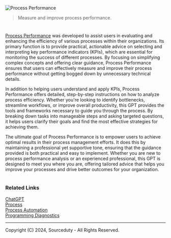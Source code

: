 ![Process Performance](https://github.com/user-attachments/assets/dc9dff99-c068-4404-b53f-8e2ffe113ed9)

> Measure and improve process performance.

#

[Process Performance](https://chatgpt.com/g/g-Gjl4o2bJ0-process-performance) was developed to assist users in evaluating and enhancing the efficiency of various processes within their organizations. Its primary function is to provide practical, actionable advice on selecting and interpreting key performance indicators (KPIs), which are essential for monitoring the success of different processes. By focusing on simplifying complex concepts and offering clear guidance, Process Performance ensures that users can effectively measure and improve their process performance without getting bogged down by unnecessary technical details.

In addition to helping users understand and apply KPIs, Process Performance offers detailed, step-by-step instructions on how to analyze process efficiency. Whether you're looking to identify bottlenecks, streamline workflows, or improve overall productivity, this GPT provides the tools and frameworks necessary to guide you through the process. By breaking down tasks into manageable steps and asking targeted questions, it helps users clarify their goals and find the most effective strategies for achieving them.

The ultimate goal of Process Performance is to empower users to achieve optimal results in their process management efforts. It does this by maintaining a professional yet supportive tone, ensuring that the guidance provided is both practical and easy to implement. Whether you are new to process performance analysis or an experienced professional, this GPT is designed to meet you where you are, offering tailored advice that helps you improve your processes and drive better outcomes for your organization.

#
### Related Links

[ChatGPT](https://github.com/sourceduty/ChatGPT)
<br>
[Process](https://github.com/sourceduty/process)
<br>
[Process Automation](https://chat.openai.com/g/g-BCcGUvggx-process-automation)
<br>
[Programming Diagnostics](https://chatgpt.com/g/g-NjXzC3Dz1-programming-diagnostics)

***
Copyright (C) 2024, Sourceduty - All Rights Reserved.
